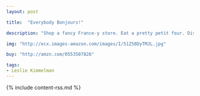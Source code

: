```yaml
---
layout: post

title:  "Everybody Bonjours!"

description: "Shop a fancy France-y store. Eat a pretty petit four. Discover! Sightsee! Explore! On this fun and friendly tour, everybody says “Bonjour!” Whether at a soccer stadium (“players scoring”), a crêpe stand (“batter pouring”), or strolling the Champs d’Elysee (where folks “bonjour” in every store), a little girl and her family are welcomed everywhere with the signature French greeting. Jump into these pages and enjoy the trip! Through lilting words and lively images, <em>Everybody Bonjours</em> welcomes young reader-travelers to a Paris that isn’t just for artists, grown-ups, and dreamers—it’s for kids!"

img: "http://ecx.images-amazon.com/images/I/51Z58DyTMJL.jpg"

buy: "http://amzn.com/0553507826"

tags:
- Leslie Kimmelman
---
```


{% include content-rss.md %}
